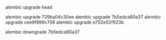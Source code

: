 
alembic upgrade head

alembic upgrade 729ba04c30ee
alembic upgrade 7b5edca80a37
alembic upgrade cee9f899c708
alembic upgrade e702e52f923b

alembic downgrade 7b5edca80a37
